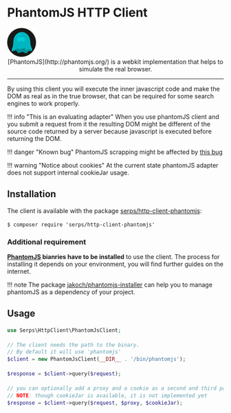 PhantomJS HTTP Client
=====================

<img class="frameless-image" alt="PhantomJS logo" src="/images/phantomjs.png"/>

<center>[PhantomJS](http://phantomjs.org/) is a webkit implementation that helps to simulate the real browser.</center>

---

By using this client you will execute the inner javascript code and make the DOM as real as in the true browser,
that can be required for some search engines to work properly.

!!! info "This is an evaluating adapter"
    When you use phantomJS client and you submit a request from it the resulting DOM 
    might be different of the source code returned by a server because
    javascript is executed before returning the DOM.

!!! danger "Known bug"
    PhantomJS scrapping might be affected by [this bug](https://github.com/ariya/phantomjs/issues/12750)

!!! warning "Notice about cookies"
    At the current state phantomJS adapter does not support internal cookieJar usage.

Installation
------------

The client is available with the package 
[serps/http-client-phantomjs](https://packagist.org/packages/serps/http-client-phantomjs): 

``$ composer require 'serps/http-client-phantomjs'``

### Additional requirement

**[PhantomJS](http://phantomjs.org/) bianries have to be installed** to use the client. The process for installing
it depends on your environment, you will find further guides on the internet.

!!! note
    The package [jakoch/phantomjs-installer](https://github.com/jakoch/phantomjs-installer) 
    can help you to manage phantomJS as a dependency of your project.

## Usage

```php
use Serps\HttpClient\PhantomJsClient;

// The client needs the path to the binary.
// By default it will use 'phantomjs'
$client = new PhantomJsClient(__DIR__ . '/bin/phantomjs');

$response = $client->query($request);

// you can optionally add a proxy and a cookie as a second and third parameters
// NOTE: though cookieJar is available, it is not implemented yet
$response = $client->query($request, $proxy, $cookieJar);
```
